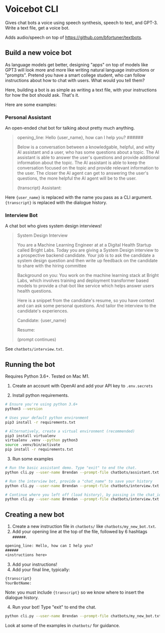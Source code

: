 # Voicebot CLI
Gives chat bots a voice using speech synthesis, speech to text, and GPT-3. Write a text file, get a voice bot.

Adds audio/speech on top of https://github.com/bfortuner/textbots.

## Build a new voice bot

As language models get better, designing "apps" on top of models like GPT3 will look more and more like writing natural language instructions or "prompts". Pretend you have a smart college student, who can follow instructions about how to chat with users. What would you tell them?

Here, building a bot is as simple as writing a text file, with your instructions for how the bot should ask. That's it. 

Here are some examples:

### Personal Assistant

An open-ended chat bot for talking about pretty much anything.

> opening_line: Hello {user_name}, how can I help you?
> \#\#\#\#\#\#
> 
> Below is a conversation between a knowledgable, helpful, and witty AI assistant and a user, who has some questions about a topic. The AI assistant is able to answer the user's questions and provide additional information about the topic. The AI assistant is able to keep the conversation focused on the topic and provide relevant information to the user. The closer the AI agent can get to answering the user's questions, the more helpful the AI agent will be to the user.
> 
> {transcript}
> Assistant:


Here `{user_name}` is replaced with the name you pass as a CLI argument. `{transcript}` is replaced with the dialogue history.


### Interview Bot

A chat bot who gives system design interviews!

> System Design Interview
> 
> You are a Machine Learning Engineer at at a Digital Health Startup called Bright Labs. Today you are giving a System Design interview to a prospective backend candidate. Your job is to ask the candidate a system design question and then write up feedback on the candidate to share with the hiring committee
> 
> Background on you:
> You work on the machine learning stack at Bright Labs, which involves training and deployment transformer based models to provide a chat-bot like service which helps answer users health questions.
> 
> Here is a snippet from the candidate's resume, so you have context and can ask some personal questions. And tailor the interview to the candidate's experiences.
> 
> Candidate: {user_name}
> 
> Resume:
> 
> (prompt continues)

See `chatbots/interview.txt`.

## Running the bot

Requires Python 3.6+. Tested on Mac M1.

1. Create an account with OpenAI and add your API key to `.env.secrets`

2. Install python requirements.

```bash
# Ensure you're using python 3.6+
python3 --version

# Uses your default python environment
pip3 install -r requirements.txt

# Alternatively, create a virtual environment (recommended)
pip3 install virtualenv
virtualenv .venv --python python3
source .venv/bin/activate
pip install -r requirements.txt
```

3. Run some examples

```bash
# Run the basic assistant demo. Type "exit" to end the chat.
python cli.py --user-name Brendan --prompt-file chatbots/assistant.txt

# Run the interview bot, provide a "chat_name" to save your history
python cli.py --user-name Brendan --prompt-file chatbots/interview.txt --chat-name my_interview

# Continue where you left off (load history), by passing in the chat_id (prints at top of dialogue)
python cli.py --user-name Brendan --prompt-file chatbots/interview.txt --chat-id my_interview_971d58d4
```


## Creating a new bot

1. Create a new instruction file in `chatbots/` like `chatbots/my_new_bot.txt`.
2. Add your opening line at the top of the file, followed by 6 hashtags `######`.

```txt
opening_line: Hello, how can I help you?
######
<instructions here>
```
3. Add your instructions!
4. Add your final line, typically:

```txt
{transcript}
YourBotName:
```

Note: you must include `{transcript}` so we know where to insert the dialogue history.

4. Run your bot! Type "exit" to end the chat.

```bash
python cli.py --user-name Brendan --prompt-file chatbots/my_new_bot.txt
```

Look at some of the examples in `chatbots/` for guidance.
